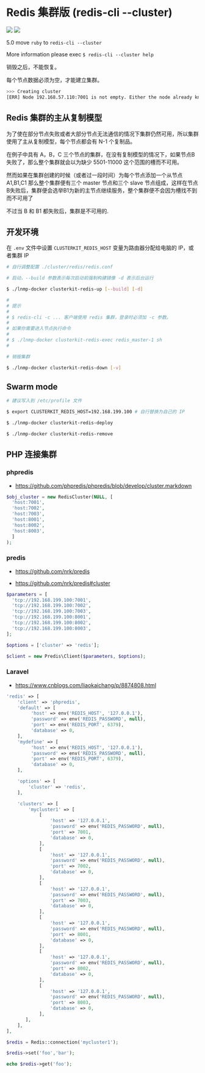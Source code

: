 # Redis 集群版 (redis-cli --cluster)

[![](https://img.shields.io/badge/AD-%E8%85%BE%E8%AE%AF%E4%BA%91%E5%AE%B9%E5%99%A8%E6%9C%8D%E5%8A%A1-blue.svg)](https://cloud.tencent.com/redirect.php?redirect=10058&cps_key=3a5255852d5db99dcd5da4c72f05df61) [![](https://img.shields.io/badge/Support-%E8%85%BE%E8%AE%AF%E4%BA%91%E8%87%AA%E5%AA%92%E4%BD%93-brightgreen.svg)](https://cloud.tencent.com/developer/support-plan?invite_code=13vokmlse8afh)

5.0 move `ruby` to `redis-cli --cluster`

More information please exec `$ redis-cli --cluster help`

销毁之后，不能恢复。

每个节点数据必须为空，才能建立集群。

```bash
>>> Creating cluster
[ERR] Node 192.168.57.110:7001 is not empty. Either the node already knows other nodes (check with CLUSTER NODES) or contains some key in database 0.
```

## Redis 集群的主从复制模型

为了使在部分节点失败或者大部分节点无法通信的情况下集群仍然可用，所以集群使用了主从复制模型，每个节点都会有 N-1 个复制品。

在例子中具有 A，B，C 三个节点的集群，在没有复制模型的情况下，如果节点B失败了，那么整个集群就会以为缺少 5501-11000 这个范围的槽而不可用。

然而如果在集群创建的时候（或者过一段时间）为每个节点添加一个从节点 A1,B1,C1 那么整个集群便有三个 master 节点和三个 slave 节点组成，这样在节点B失败后，集群便会选举B1为新的主节点继续服务，整个集群便不会因为槽找不到而不可用了

不过当 B 和 B1 都失败后，集群是不可用的.

## 开发环境

在 `.env` 文件中设置 `CLUSTERKIT_REDIS_HOST` 变量为路由器分配给电脑的 IP，或者集群 IP

```bash
# 自行调整配置 ./cluster/redis/redis.conf

# 启动，--build 参数表示每次启动前强制构建镜像 -d 表示后台运行

$ ./lnmp-docker clusterkit-redis-up [--build] [-d]

#
# 提示
#
# $ redis-cli -c ... 客户端使用 redis 集群，登录时必须加 -c 参数。
#
# 如果你需要进入节点执行命令
#
# $ ./lnmp-docker clusterkit-redis-exec redis_master-1 sh
#

# 销毁集群

$ ./lnmp-docker clusterkit-redis-down [-v]
```

## Swarm mode

```bash
# 建议写入到 /etc/profile 文件

$ export CLUSTERKIT_REDIS_HOST=192.168.199.100 # 自行替换为自己的 IP

$ ./lnmp-docker clusterkit-redis-deploy

$ ./lnmp-docker clusterkit-redis-remove
```

## PHP 连接集群

### phpredis

* https://github.com/phpredis/phpredis/blob/develop/cluster.markdown

```php
$obj_cluster = new RedisCluster(NULL, [
  'host:7001',
  'host:7002',
  'host:7003',
  'host:8001',
  'host:8002',
  'host:8003',
  ]
);
```

### predis

* https://github.com/nrk/predis

* https://github.com/nrk/predis#cluster

```php
$parameters = [
  'tcp://192.168.199.100:7001',
  'tcp://192.168.199.100:7002',
  'tcp://192.168.199.100:7003',
  'tcp://192.168.199.100:8001',
  'tcp://192.168.199.100:8002',
  'tcp://192.168.199.100:8003',
];

$options = ['cluster' => 'redis'];

$client = new Predis\Client($parameters, $options);
```

### Laravel

* https://www.cnblogs.com/liaokaichang/p/8874808.html

```php
'redis' => [
    'client' => 'phpredis',
    'default' => [
         'host' => env('REDIS_HOST', '127.0.0.1'),
         'password' => env('REDIS_PASSWORD', null),
         'port' => env('REDIS_PORT', 6379),
         'database' => 0,
    ],
    'mydefine' => [
         'host' => env('REDIS_HOST', '127.0.0.1'),
         'password' => env('REDIS_PASSWORD', null),
         'port' => env('REDIS_PORT', 6379),
         'database' => 0,
    ],

    'options' => [
        'cluster' => 'redis',
    ],

    'clusters' => [
        'mycluster1' => [
            [
                'host' => '127.0.0.1',
                'password' => env('REDIS_PASSWORD', null),
                'port' => 7001,
                'database' => 0,
            ],
            [
                'host' => '127.0.0.1',
                'password' => env('REDIS_PASSWORD', null),
                'port' => 7002,
                'database' => 0,
            ],
            [
                'host' => '127.0.0.1',
                'password' => env('REDIS_PASSWORD', null),
                'port' => 7003,
                'database' => 0,
            ],
            [
                'host' => '127.0.0.1',
                'password' => env('REDIS_PASSWORD', null),
                'port' => 8001,
                'database' => 0,
            ],
            [
                'host' => '127.0.0.1',
                'password' => env('REDIS_PASSWORD', null),
                'port' => 8002,
                'database' => 0,
            ],
            [
                'host' => '127.0.0.1',
                'password' => env('REDIS_PASSWORD', null),
                'port' => 8003,
                'database' => 0,
            ],
       ],
    ],
],
```

```php
$redis = Redis::connection('mycluster1');

$redis->set('foo','bar');

echo $redis->get('foo');
```
